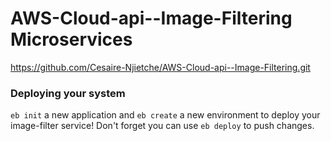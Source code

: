 # AWS-Cloud-api--Image-Filtering Microservices

https://github.com/Cesaire-Njietche/AWS-Cloud-api--Image-Filtering.git

### Deploying your system

`eb init` a new application and `eb create` a new environment to deploy your image-filter service! Don't forget you can use `eb deploy` to push changes.


